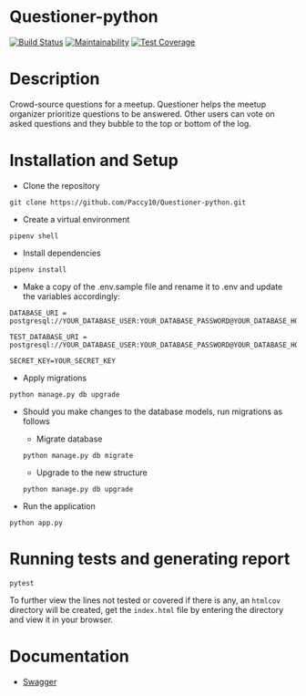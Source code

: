# Questioner-python

[![Build Status](https://travis-ci.org/Paccy10/Questioner-python.svg?branch=develop)](https://travis-ci.org/Paccy10/Questioner-python) [![Maintainability](https://api.codeclimate.com/v1/badges/a5dce53b035062bd5f9f/maintainability)](https://codeclimate.com/github/Paccy10/Questioner-python/maintainability) [![Test Coverage](https://api.codeclimate.com/v1/badges/a5dce53b035062bd5f9f/test_coverage)](https://codeclimate.com/github/Paccy10/Questioner-python/test_coverage)

# Description

Crowd-source questions for a meetup. ​Questioner​​ helps the meetup organizer prioritize questions to be answered. Other users can vote on asked questions and they bubble to the top or bottom of the log.

# Installation and Setup

- Clone the repository

```
git clone https://github.com/Paccy10/Questioner-python.git
```

- Create a virtual environment
```
pipenv shell
```

- Install dependencies
```
pipenv install
```

- Make a copy of the .env.sample file and rename it to .env and update the variables accordingly:
```
DATABASE_URI = postgresql://YOUR_DATABASE_USER:YOUR_DATABASE_PASSWORD@YOUR_DATABASE_HOST/YOUR_DATABASE_NAME

TEST_DATABASE_URI = postgresql://YOUR_DATABASE_USER:YOUR_DATABASE_PASSWORD@YOUR_DATABASE_HOST/YOUR_TEST_DATABASE_NAME

SECRET_KEY=YOUR_SECRET_KEY
```

- Apply migrations
```
python manage.py db upgrade
```

- Should you make changes to the database models, run migrations as follows

    - Migrate database
    
    ```
    python manage.py db migrate
    ```

    - Upgrade to the new structure

    ```
    python manage.py db upgrade
    ```

- Run the application
```
python app.py
```    

# Running tests and generating report
```
pytest
```
To further view the lines not tested or covered if there is any, an `htmlcov` directory will be created, get the `index.html` file by entering the directory and view it in your browser.

# Documentation
- [Swagger](https://questioner-python.herokuapp.com/api/v1/documentation)



